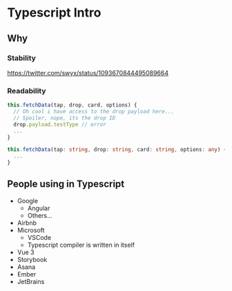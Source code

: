 # Typescript Intro

## Why

### Stability

https://twitter.com/swyx/status/1093670844495089664

### Readability

```js
this.fetchData(tap, drop, card, options) {
  // Oh cool i have access to the drop payload here...
  // Spoiler, nope, its the drop ID
  drop.payload.testType // error
  ...
}
```

```ts
this.fetchData(tap: string, drop: string, card: string, options: any) {
  ...
}
```

## People using in Typescript

- Google
  - Angular
  - Others...
- Airbnb
- Microsoft
  - VSCode
  - Typescript compiler is written in itself
- Vue 3
- Storybook
- Asana
- Ember
- JetBrains